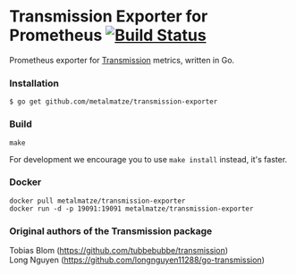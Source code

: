 # Transmission Exporter for Prometheus [![Build Status](https://drone.github.matthiasloibl.com/api/badges/metalmatze/transmission-exporter/status.svg)](https://drone.github.matthiasloibl.com/metalmatze/transmission-exporter)

Prometheus exporter for [Transmission](https://transmissionbt.com/) metrics, written in Go.

### Installation

    $ go get github.com/metalmatze/transmission-exporter

### Build

    make

For development we encourage you to use `make install` instead, it's faster. 

### Docker

    docker pull metalmatze/transmission-exporter
    docker run -d -p 19091:19091 metalmatze/transmission-exporter

### Original authors of the Transmission package  
Tobias Blom (https://github.com/tubbebubbe/transmission)  
Long Nguyen (https://github.com/longnguyen11288/go-transmission)


